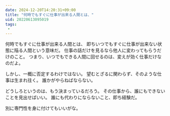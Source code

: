 ```yaml
---
date: 2024-12-20T14:20:31+09:00
title: "何時でもすぐに仕事が出来る人間とは、"
uid: 20220613095019
tags:
 -
---
```


何時でもすぐに仕事が出来る人間とは、
即ちいつでもすぐに仕事が出来ない状態に陥る人間という意味だ。
仕事の話だけを見るなら他人に変わってもらうだけのこと。
つまり、いつでもできる人間に回せるのは、変えが効く仕事だけなのだよ。

しかし、一概に否定するわけではない。
望むとざるに関わらず、そのような仕事は生まれ往く。
誰かがやらねばならない。

どうしろというのは、もう決まっているだろう。
その仕事から、誰にもできないことを見出せばいい。
誰にも代わりにならないこと、即ち経験だ。

別に専門性を身に付けてもいいがな。